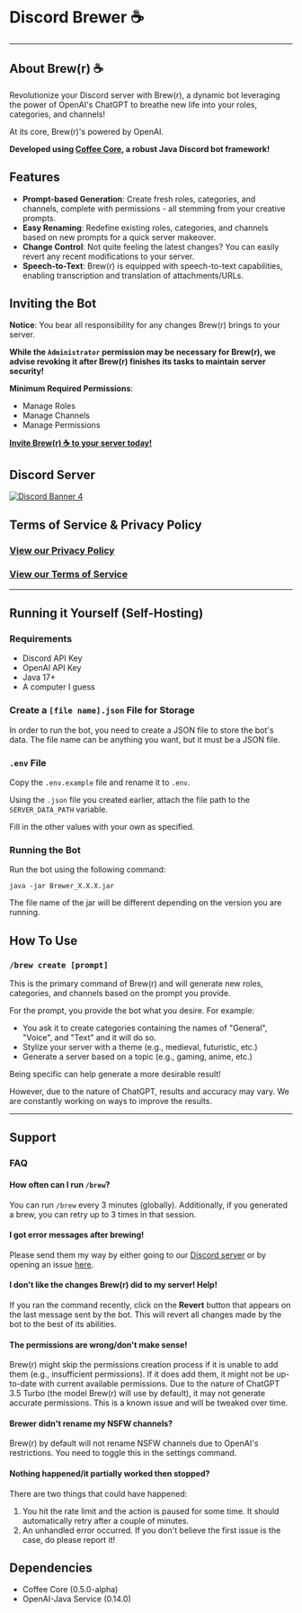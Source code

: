 [discord-invite]: https://asrp.dev/discord

# Discord Brewer ☕️

---

## About Brew(r) ☕️

Revolutionize your Discord server with Brew(r), a dynamic bot leveraging the power of OpenAI's ChatGPT to breathe new life into your roles, categories, and channels!

At its core, Brew(r)'s powered by OpenAI.

**Developed using [Coffee Core](https://github.com/AlphaSerpentis/CoffeeCore), a robust Java Discord bot framework!**

## Features

- **Prompt-based Generation**: Create fresh roles, categories, and channels, complete with permissions - all stemming from your creative prompts.
- **Easy Renaming**: Redefine existing roles, categories, and channels based on new prompts for a quick server makeover.
- **Change Control**: Not quite feeling the latest changes? You can easily revert any recent modifications to your server.
- **Speech-to-Text**: Brew(r) is equipped with speech-to-text capabilities, enabling transcription and translation of attachments/URLs.

## Inviting the Bot

**Notice**: You bear all responsibility for any changes Brew(r) brings to your server.

**While the `Administrator` permission may be necessary for Brew(r), we advise revoking it after Brew(r) finishes its tasks to maintain server security!**

**Minimum Required Permissions**:
- Manage Roles
- Manage Channels
- Manage Permissions

[**Invite Brew(r) ☕️ to your server today!**](https://discord.com/api/oauth2/authorize?client_id=1097362340468502548&permissions=268504080&scope=bot)

## Discord Server
[ ![Discord Banner 4](https://discordapp.com/api/guilds/590215639785013298/widget.png?style=banner4)][discord-invite]

## Terms of Service & Privacy Policy
### [View our Privacy Policy](https://github.com/AlphaSerpentis/Discord-Brewer/blob/master/privacy.md)
### [View our Terms of Service](https://github.com/AlphaSerpentis/Discord-Brewer/blob/master/terms_of_service.md)

---

## Running it Yourself (Self-Hosting)

### Requirements
- Discord API Key
- OpenAI API Key
- Java 17+
- A computer I guess

### Create a `[file name].json` File for Storage
In order to run the bot, you need to create a JSON file to store the bot's data. The file name can be anything you want, but it must be a JSON file.

### `.env` File
Copy the `.env.example` file and rename it to `.env`.

Using the `.json` file you created earlier, attach the file path to the `SERVER_DATA_PATH` variable.

Fill in the other values with your own as specified.

### Running the Bot
Run the bot using the following command:
```shell
java -jar Brewer_X.X.X.jar
```

The file name of the jar will be different depending on the version you are running.

## How To Use

### `/brew create [prompt]`

This is the primary command of Brew(r) and will generate new roles, categories, and channels based on the prompt you provide.

For the prompt, you provide the bot what you desire. For example:
- You ask it to create categories containing the names of "General", "Voice", and "Text" and it will do so.
- Stylize your server with a theme (e.g., medieval, futuristic, etc.)
- Generate a server based on a topic (e.g., gaming, anime, etc.)

Being specific can help generate a more desirable result!

However, due to the nature of ChatGPT, results and accuracy may vary. We are constantly working on ways to improve the results.

---

## Support

### FAQ

#### How often can I run `/brew`?
You can run `/brew` every 3 minutes (globally). Additionally, if you generated a brew, you can retry up to 3 times in that session.

#### I got error messages after brewing!
Please send them my way by either going to our [Discord server][discord-invite] or by opening an issue [here](https://github.com/AlphaSerpentis/Discord-Brewer/issues/new).

#### I don't like the changes Brew(r) did to my server! Help!
If you ran the command recently, click on the **Revert** button that appears on the last message sent by the bot. This will revert all changes made by the bot to the best of its abilities.

#### The permissions are wrong/don't make sense!
Brew(r) might skip the permissions creation process if it is unable to add them (e.g., insufficient permissions). If it does add them, it might not be up-to-date with current available permissions. Due to the nature of ChatGPT 3.5 Turbo (the model Brew(r) will use by default), it may not generate accurate permissions. This is a known issue and will be tweaked over time.

#### Brewer didn't rename my NSFW channels?
Brew(r) by default will not rename NSFW channels due to OpenAI's restrictions. You need to toggle this in the settings command.

#### Nothing happened/it partially worked then stopped?
There are two things that could have happened:

1. You hit the rate limit and the action is paused for some time. It should automatically retry after a couple of minutes.
2. An unhandled error occurred. If you don't believe the first issue is the case, do please report it!

## Dependencies
- Coffee Core (0.5.0-alpha)
- OpenAI-Java Service (0.14.0)
